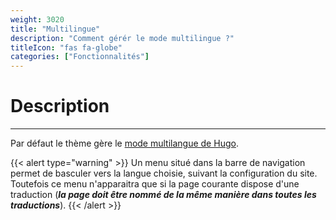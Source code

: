 ```yaml
---
weight: 3020
title: "Multilingue"
description: "Comment gérér le mode multilingue ?"
titleIcon: "fas fa-globe"
categories: ["Fonctionnalités"]
---
```


# Description
---

Par défaut le thème gère le [mode multilangue de Hugo](https://gohugo.io/content-management/multilingual/#readout).

{{< alert type="warning" >}}
Un menu situé dans la barre de navigation permet de basculer vers la langue choisie, suivant la configuration du site. Toutefois ce menu n'apparaitra que si la page courante dispose d'une traduction (***la page doit être nommé de la même manière dans toutes les traductions***).
{{< /alert >}}
